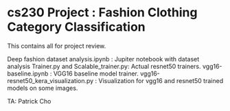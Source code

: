 # cs230 Project : Fashion Clothing Category Classification

This contains all for project review.

Deep fashion dataset analysis.ipynb : Jupiter notebook with dataset analysis
Trainer.py and Scalable_trainer.py: Actual resnet50 trainers.
vgg16-baseline.ipynb : VGG16 baseline model trainer.
vgg16-resnet50_kera_visualization.py : Visualization for vgg16 and resnet50 trained models on some images.

TA: Patrick Cho
